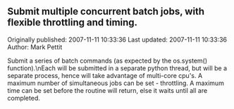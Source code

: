 ## Submit multiple concurrent batch jobs, with flexible throttling and timing.

Originally published: 2007-11-11 10:33:36
Last updated: 2007-11-11 10:33:36
Author: Mark Pettit

Submit a series of batch commands (as expected by the os.system() function).\nEach will be submitted in a separate python thread, but will be a separate process, hence will take advantage of multi-core cpu's.  A maximum number of simultaneous jobs can be set - throttling.  A maximum time can be set before the routine will return, else it waits until all are completed.